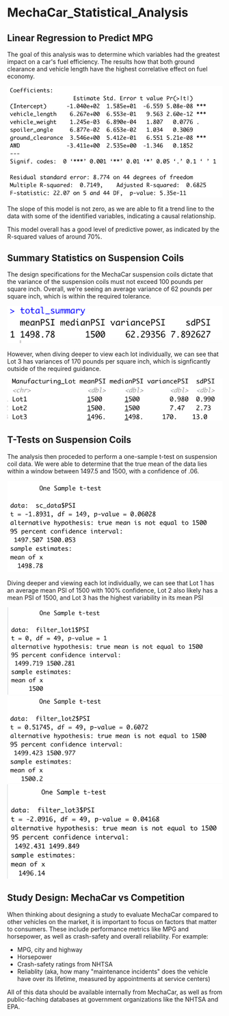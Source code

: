 # MechaCar_Statistical_Analysis

## Linear Regression to Predict MPG

The goal of this analysis was to determine which variables had the greatest impact on a car's fuel efficiency. The results how that both ground clearance and vehicle length have the highest correlative effect on fuel economy.

![LM Summary](/Deliv_1_Summary.png)

The slope of this model is not zero, as we are able to fit a trend line to the data with some of the identified variables, indicating a causal relationship.

This model overall has a good level of predictive power, as indicated by the R-squared values of around 70%.


## Summary Statistics on Suspension Coils

The design specifications for the MechaCar suspension coils dictate that the variance of the suspension coils must not exceed 100 pounds per square inch. Overall, we're seeing an average variance of 62 pounds per square inch, which is within the required tolerance.

![Total Summary](/PSI_Summary.png)

However, when diving deeper to view each lot individually, we can see that Lot 3 has variances of 170 pounds per square inch, which is signficantly outside of the required guidance.

![Lot Summary](/Lot_summary.png)

## T-Tests on Suspension Coils

The analysis then proceded to perform a one-sample t-test on suspension coil data. We were able to determine that the true mean of the data lies within a window between 1497.5 and 1500, with a confidence of .06.

![T-test Suspension Coils](/All_versus_mean.png)

Diving deeper and viewing each lot individually, we can see that Lot 1 has an average mean PSI of 1500 with 100% confidence, Lot 2 also likely has a mean PSI of 1500, and Lot 3 has the highest variability in its mean PSI

![T-test Lot 1](ttest_lot1.png)
![T-test Lot 2](ttest_lot2.png)
![T-test Lot 3](ttest_lot3.png)

## Study Design: MechaCar vs Competition

When thinking about designing a study to evaluate MechaCar compared to other vehicles on the market, it is important to focus on factors that matter to consumers. These include performance metrics like MPG and horsepower, as well as crash-safety and overall reliability. For example:

- MPG, city and highway
- Horsepower
- Crash-safety ratings from NHTSA
- Reliablity (aka, how many "maintenance incidents" does the vehicle have over its lifetime, measured by appointments at service centers)

All of this data should be available internally from MechaCar, as well as from public-faching databases at government organizations like the NHTSA and EPA.

